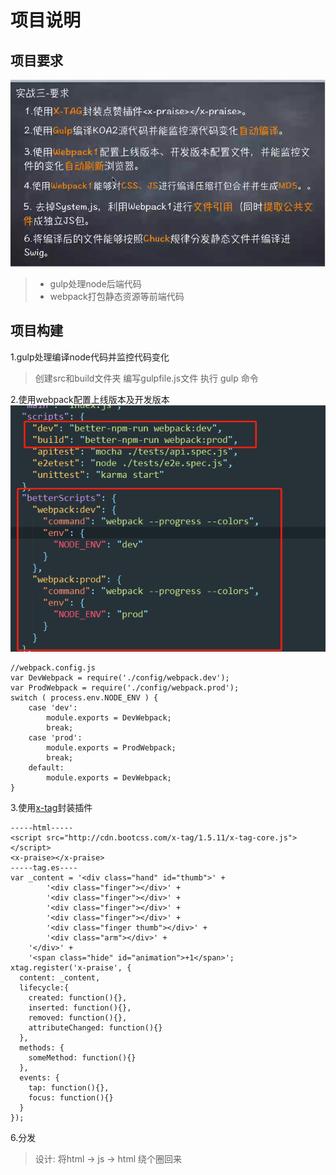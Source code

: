 # 项目说明
## 项目要求
![](helpImg/作业.png)
> - gulp处理node后端代码
> - webpack打包静态资源等前端代码
## 项目构建
1.gulp处理编译node代码并监控代码变化
> 创建src和build文件夹
> 编写gulpfile.js文件
> 执行 gulp 命令

2.使用webpack配置上线版本及开发版本
![](helpImg/webpack_1.png)
```
//webpack.config.js
var DevWebpack = require('./config/webpack.dev');
var ProdWebpack = require('./config/webpack.prod');
switch ( process.env.NODE_ENV ) {
    case 'dev':
        module.exports = DevWebpack;
        break;
    case 'prod':
        module.exports = ProdWebpack;
        break;
    default:
        module.exports = DevWebpack;
}
```

3.使用[x-tag](http://x-tag.github.io/)封装插件
```
-----html-----
<script src="http://cdn.bootcss.com/x-tag/1.5.11/x-tag-core.js"></script>
<x-praise></x-praise>
-----tag.es----
var _content = '<div class="hand" id="thumb">' + 
        '<div class="finger"></div>' +
        '<div class="finger"></div>' +
        '<div class="finger"></div>' +
        '<div class="finger"></div>' +
        '<div class="finger thumb"></div>' +
        '<div class="arm"></div>' +
    '</div>' +
    '<span class="hide" id="animation">+1</span>';
xtag.register('x-praise', {
  content: _content,
  lifecycle:{
    created: function(){},
    inserted: function(){},
    removed: function(){},
    attributeChanged: function(){}
  },
  methods: {
    someMethod: function(){}
  },
  events: {
    tap: function(){},
    focus: function(){}
  }
});
```

6.分发
> 设计: 将html -> js -> html 绕个圈回来